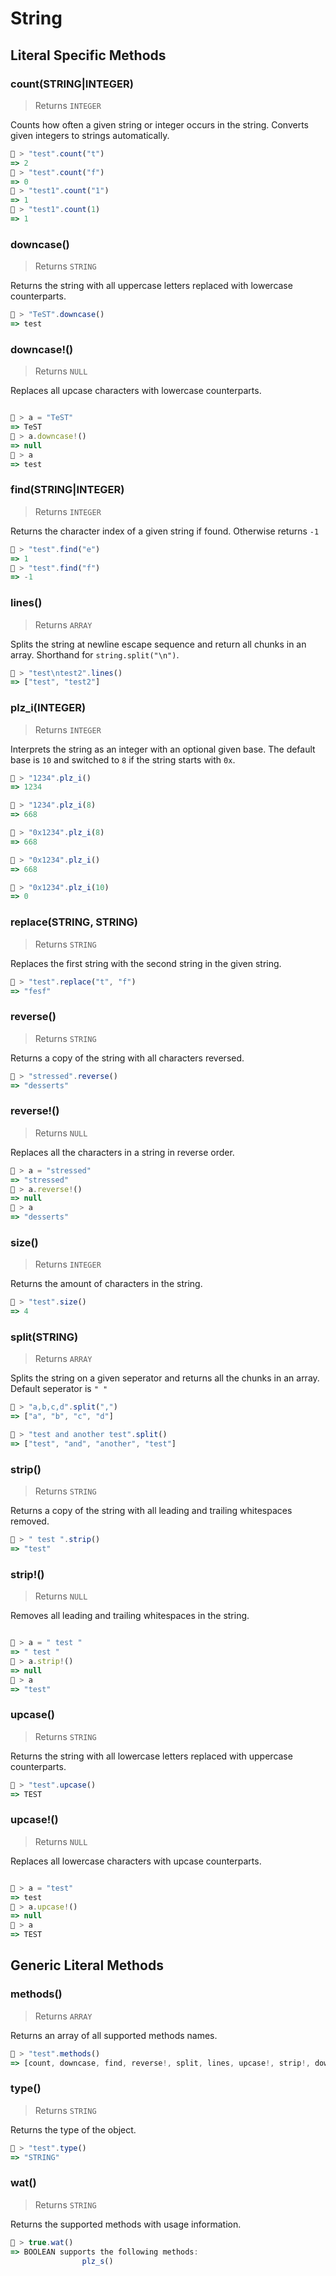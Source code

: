 # String

## Literal Specific Methods

### count(STRING|INTEGER)
> Returns `INTEGER`

Counts how often a given string or integer occurs in the string. Converts given integers to strings automatically.

```js
🚀 > "test".count("t")
=> 2
🚀 > "test".count("f")
=> 0
🚀 > "test1".count("1")
=> 1
🚀 > "test1".count(1)
=> 1
```

### downcase()
> Returns `STRING`

Returns the string with all uppercase letters replaced with lowercase counterparts.

```js
🚀 > "TeST".downcase()
=> test
```

### downcase!()
> Returns `NULL`

Replaces all upcase characters with lowercase counterparts.

```js

🚀 > a = "TeST"
=> TeST
🚀 > a.downcase!()
=> null
🚀 > a
=> test
```

### find(STRING|INTEGER)
> Returns `INTEGER`

Returns the character index of a given string if found. Otherwise returns `-1`

```js
🚀 > "test".find("e")
=> 1
🚀 > "test".find("f")
=> -1
```

### lines()
> Returns `ARRAY`

Splits the string at newline escape sequence and return all chunks in an array. Shorthand for `string.split("\n")`.

```js
🚀 > "test\ntest2".lines()
=> ["test", "test2"]
```

### plz_i(INTEGER)
> Returns `INTEGER`

Interprets the string as an integer with an optional given base. The default base is `10` and switched to `8` if the string starts with `0x`.

```js
🚀 > "1234".plz_i()
=> 1234

🚀 > "1234".plz_i(8)
=> 668

🚀 > "0x1234".plz_i(8)
=> 668

🚀 > "0x1234".plz_i()
=> 668

🚀 > "0x1234".plz_i(10)
=> 0
```

### replace(STRING, STRING)
> Returns `STRING`

Replaces the first string with the second string in the given string.

```js
🚀 > "test".replace("t", "f")
=> "fesf"
```

### reverse()
> Returns `STRING`

Returns a copy of the string with all characters reversed.

```js
🚀 > "stressed".reverse()
=> "desserts"
```

### reverse!()
> Returns `NULL`

Replaces all the characters in a string in reverse order.

```js
🚀 > a = "stressed"
=> "stressed"
🚀 > a.reverse!()
=> null
🚀 > a
=> "desserts"
```

### size()
> Returns `INTEGER`

Returns the amount of characters in the string.

```js
🚀 > "test".size()
=> 4
```

### split(STRING)
> Returns `ARRAY`

Splits the string on a given seperator and returns all the chunks in an array. Default seperator is `" "`

```js
🚀 > "a,b,c,d".split(",")
=> ["a", "b", "c", "d"]

🚀 > "test and another test".split()
=> ["test", "and", "another", "test"]
```

### strip()
> Returns `STRING`

Returns a copy of the string with all leading and trailing whitespaces removed.

```js
🚀 > " test ".strip()
=> "test"
```

### strip!()
> Returns `NULL`

Removes all leading and trailing whitespaces in the string.

```js

🚀 > a = " test "
=> " test "
🚀 > a.strip!()
=> null
🚀 > a
=> "test"
```

### upcase()
> Returns `STRING`

Returns the string with all lowercase letters replaced with uppercase counterparts.

```js
🚀 > "test".upcase()
=> TEST
```

### upcase!()
> Returns `NULL`

Replaces all lowercase characters with upcase counterparts.

```js

🚀 > a = "test"
=> test
🚀 > a.upcase!()
=> null
🚀 > a
=> TEST
```


## Generic Literal Methods

### methods()
> Returns `ARRAY`

Returns an array of all supported methods names.

```js
🚀 > "test".methods()
=> [count, downcase, find, reverse!, split, lines, upcase!, strip!, downcase!, size, plz_i, replace, reverse, strip, upcase]
```

### type()
> Returns `STRING`

Returns the type of the object.

```js
🚀 > "test".type()
=> "STRING"
```

### wat()
> Returns `STRING`

Returns the supported methods with usage information.

```js
🚀 > true.wat()
=> BOOLEAN supports the following methods:
				plz_s()
```

